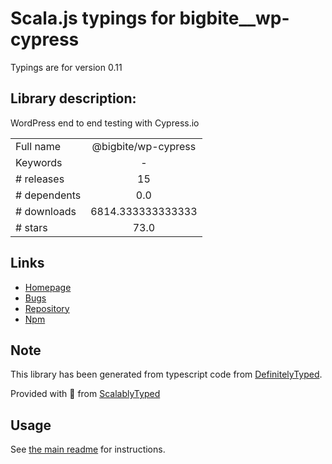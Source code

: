 
# Scala.js typings for bigbite__wp-cypress

Typings are for version 0.11

## Library description:
WordPress end to end testing with Cypress.io

|                    |                 |
| ------------------ | :-------------: |
| Full name          | @bigbite/wp-cypress |
| Keywords           | - |
| # releases         | 15 |
| # dependents       | 0.0 |
| # downloads        | 6814.333333333333 |
| # stars            | 73.0 |

## Links
- [Homepage](https://github.com/bigbite/wp-cypress#readme)
- [Bugs](https://github.com/bigbite/wp-cypress/issues)
- [Repository](https://github.com/bigbite/wp-cypress)
- [Npm](https://www.npmjs.com/package/%40bigbite%2Fwp-cypress)
    


## Note
This library has been generated from typescript code from [DefinitelyTyped](https://definitelytyped.org).

Provided with :purple_heart: from [ScalablyTyped](https://github.com/oyvindberg/ScalablyTyped)

## Usage
See [the main readme](../../readme.md) for instructions.



